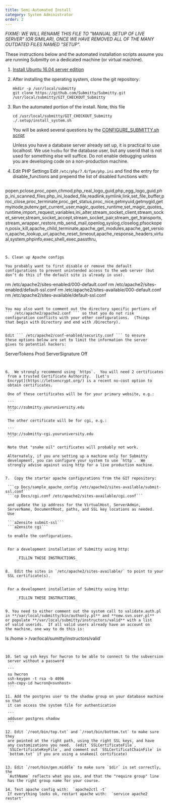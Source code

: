 ```yaml
---
title: Semi-Automated Install
category: System Administrator
order: 2
---
```


_FIXME: WE WILL RENAME THIS FILE TO "MANUAL SETUP OF LIVE SERVER" (OR
SIMILAR), ONCE WE HAVE REMOVED ALL OF THE MANY OUTDATED FILES NAMED
"SETUP"._


These instructions below and the automated installation scripts assume
you are running Submitty on a dedicated machine (or virtual machine).


1. [Install Ubuntu 16.04 server edition](sysadmin/server_os)


2. After installing the operating system, clone the git repository:  

   ```
   mkdir -p /usr/local/submitty  
   git clone https://github.com/Submitty/Submitty.git /usr/local/submitty/GIT_CHECKOUT_Submitty
   ```


3. Run the automated portion of the install.  Note, this file 

   ```
   cd /usr/local/submitty/GIT_CHECKOUT_Submitty  
   ./.setup/install_system.sh
   ```

   You will be asked several questions by the 
   [CONFIGURE_SUBMITTY.sh script](https://github.com/Submitty/Submitty/blob/master/.setup/CONFIGURE_SUBMITTY.sh)

   Unless you have a database server already set up, it is practical
   to use localhost.  We use `hsdbu` for the database user, but any
   userid that is not used for something else will suffice.  Do not
   enable debugging unless you are developing code on a non-production
   machine.


4. Edit PHP Settings
   Edit `/etc/php/7.0/fpm/php.ini`  and find the entry for disable_functions and prepend the list of disabled functions with:
   ```
popen,pclose,proc_open,chmod,php_real_logo_guid,php_egg_logo_guid,php_ini_scanned_files,php_ini_loaded_file,readlink,symlink,link,set_file_buffer,proc_close,proc_terminate,proc_get_status,proc_nice,getmyuid,getmygid,getmyinode,putenv,get_current_user,magic_quotes_runtime,set_magic_quotes_runtime,import_request_variables,ini_alter,stream_socket_client,stream_socket_server,stream_socket_accept,stream_socket_pair,stream_get_transports,stream_wrapper_restore,mb_send_mail,openlog,syslog,closelog,pfsockopen,posix_kill,apache_child_terminate,apache_get_modules,apache_get_version,apache_lookup_uri,apache_reset_timeout,apache_response_headers,virtual,system,phpinfo,exec,shell_exec,passthru,
   ```


5. Clean up Apache configs

   You probably want to first disable or remove the default
   configurations to prevent unintended access to the web server (but
   don’t do this if the default site is already in use).

   ```
   rm /etc/apache2/sites-enabled/000-default.conf 
   rm /etc/apache2/sites-enabled/default-ssl.conf
   rm /etc/apache2/sites-available/000-default.conf
   rm /etc/apache2/sites-available/default-ssl.conf
   ```

   You may also want to comment out the directory specific portions of
   ``` /etc/apache2/apache2.conf ``` so that you do not risk
   configuration conflicts with your other configurations.  (Things
   that begin with Directory and end with /Directory).


   Edit ``` /etc/apache2/conf-enabled/security.conf ``` to ensure
   these options below are set to limit the information the server
   gives to potential hackers:

   ```
   ServerTokens Prod
   ServerSignature Off
   ```


6.  We strongly recommend using `https`.  You will need 2 certificates
    from a trusted Certificate Authority.  [Let's
    Encrypt](https://letsencrypt.org/) is a recent no-cost option to
    obtain certificates.

    One of these certificates will be for your primary website, e.g.: 
    
    ```
    http://submitty.youruniversity.edu
    ```

    The other certificate will be for cgi, e.g.:

    ```
    http://submitty-cgi.youruniversity.edu
    ```

    Note that "snake oil" certificates will probably not work.

    Alternately, if you are setting up a machine only for Submitty
    development, you can configure your system to use `http`.  We
    strongly advise against using http for a live production machine.


7.  Copy the starter apache configurations from the GIT repository:
  
    ```cp Docs/sample_apache_config /etc/apache2/sites-available/submit-ssl.conf```  
    ```cp Docs/cgi.conf /etc/apache2/sites-available/cgi.conf```  

    and update the ip address for the VirtualHost, ServerAdmin,
    ServerName, DocumentRoot, paths, and SSL key locations as needed.
    Use

    ```a2ensite submit-ssl```  
    ```a2ensite cgi```  

    to enable the configurations.


    For a development installation of Submitty using http:

        _FILLIN THESE INSTRUCTIONS_


8.  Edit the sites in `/etc/apache2/sites-available/` to point to your
    SSL certificate(s).


    For a development installation of Submitty using http:

        _FILLIN THESE INSTRUCTIONS_


9. You need to either comment out the system call to validate.auth.pl
   in **/var/local/submitty/bin/authonly.pl** and **new.svn.user.pl**
   or populate **/var/local/submitty/instructors/valid** with a list
   of valid userids.  If all valid users already have an account on
   the machine, one way to do this is:

   ```
   ls /home > /var/local/sumitty/instructors/valid`
   ```


10. Set up ssh keys for hwcron to be able to connect to the subversion
    server without a password

    ```
    su hwcron
    ssh-keygen -t rsa -b 4096 
    ssh-copy-id hwcron@<svnhost>    
    ```

11. Add the postgres user to the shadow group on your database machine so that
    it can access the system file for authentication

    ```
    adduser postgres shadow
    ```

12. Edit `/root/bin/top.txt` and `/root/bin/bottom.txt` to make sure they
    are pointed at the right path, using the right SSL keys, and have
    any customizations you need.  (edit `SSLCertificateFile`,
    `SSLCertificateKeyFile`, and comment out `SSLCertificatChainFile` in
    `bottom.txt` if you are using a snakeoil certificate)


13. Edit `/root/bin/gen.middle` to make sure `$dir` is set correctly, the
    `AuthName` reflects what you use, and that the "require group" line
    has the right group name for your course.

14. Test apache config with:  `apache2ctl -t` 
    If everything looks ok, restart apache with:  `service apache2 restart'
